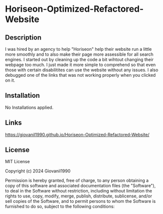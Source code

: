 # Horiseon-Optimized-Refactored-Website

## Description

I was hired by an agency to help "Horiseon" help their website run a little more smoothly and to also make their page more assessible for all search engines. I started out by cleaning up the code a bit wihtout changing their webpage too much. I just made it more simple to comprehend so that even those with certain disabilitites can use the website without any issues. I also debugged one of the links that was not working properly when you clicked on it. 

## Installation

No Installations applied.

## Links 

https://giovanil1990.github.io/Horiseon-Optimized-Refactored-Website/

## License

MIT License

Copyright (c) 2024 Giovanil1990

Permission is hereby granted, free of charge, to any person obtaining a copy
of this software and associated documentation files (the "Software"), to deal
in the Software without restriction, including without limitation the rights
to use, copy, modify, merge, publish, distribute, sublicense, and/or sell
copies of the Software, and to permit persons to whom the Software is
furnished to do so, subject to the following conditions:
